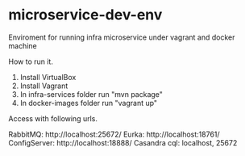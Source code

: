 # microservice-dev-env

Enviroment for running infra microservice under vagrant and docker machine


How to run it. 

1. Install VirtualBox
2. Install Vagrant
3. In infra-services folder run "mvn package"
4. In docker-images folder run "vagrant up"


Access with following urls.

RabbitMQ: http://localhost:25672/
Eurka: http://localhost:18761/
ConfigServer: http://localhost:18888/
Casandra cql: localhost, 25672
